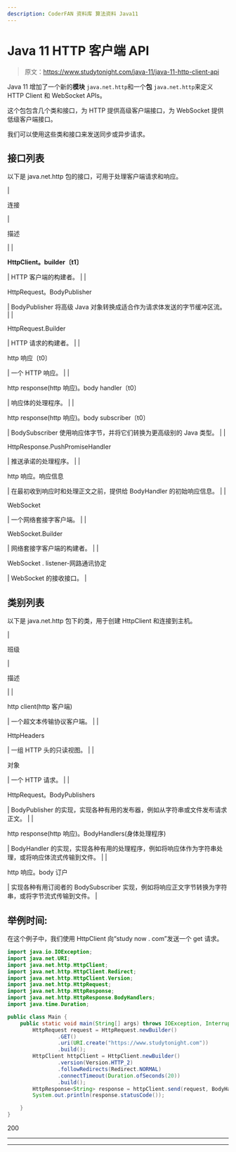```yaml
---
description: CoderFAN 资料库 算法资料 Java11
---
```


# Java 11 HTTP 客户端 API

> 原文：<https://www.studytonight.com/java-11/java-11-http-client-api>

Java 11 增加了一个新的**模块** `java.net.http`和一个**包** `java.net.http`来定义 HTTP Client 和 WebSocket APIs。

这个包包含几个类和接口，为 HTTP 提供高级客户端接口，为 WebSocket 提供低级客户端接口。

我们可以使用这些类和接口来发送同步或异步请求。

## 接口列表

以下是 java.net.http 包的接口，可用于处理客户端请求和响应。

| 

连接

 | 

描述

 |
| 

**HttpClient。builder〔t1〕**

 | HTTP 客户端的构建者。 |
| 

HttpRequest。BodyPublisher

 | BodyPublisher 将高级 Java 对象转换成适合作为请求体发送的字节缓冲区流。 |
| 

HttpRequest.Builder

 | HTTP 请求的构建者。 |
| 

http 响应〔t0〕

 | 一个 HTTP 响应。 |
| 

http response(http 响应)。body handler〔t0〕

 | 响应体的处理程序。 |
| 

http response(http 响应)。body subscriber〔t0〕

 | BodySubscriber 使用响应体字节，并将它们转换为更高级别的 Java 类型。 |
| 

HttpResponse.PushPromiseHandler

 | 推送承诺的处理程序。 |
| 

http 响应。响应信息

 | 在最初收到响应时和处理正文之前，提供给 BodyHandler 的初始响应信息。 |
| 

WebSocket

 | 一个网络套接字客户端。 |
| 

WebSocket.Builder

 | 网络套接字客户端的构建者。 |
| 

WebSocket . listener-网路通讯协定

 | WebSocket 的接收接口。 |

## 类别列表

以下是 java.net.http 包下的类，用于创建 HttpClient 和连接到主机。

| 

班级

 | 

描述

 |
| 

http client(http 客户端)

 | 一个超文本传输协议客户端。 |
| 

HttpHeaders

 | 一组 HTTP 头的只读视图。 |
| 

对象

 | 一个 HTTP 请求。 |
| 

HttpRequest。BodyPublishers

 | BodyPublisher 的实现，实现各种有用的发布器，例如从字符串或文件发布请求正文。 |
| 

http response(http 响应)。BodyHandlers(身体处理程序)

 | BodyHandler 的实现，实现各种有用的处理程序，例如将响应体作为字符串处理，或将响应体流式传输到文件。 |
| 

http 响应。body 订户

 | 实现各种有用订阅者的 BodySubscriber 实现，例如将响应正文字节转换为字符串，或将字节流式传输到文件。 |

## 举例时间:

在这个例子中，我们使用 HttpClient 向“study now . com”发送一个 get 请求。

```java
import java.io.IOException;
import java.net.URI;
import java.net.http.HttpClient;
import java.net.http.HttpClient.Redirect;
import java.net.http.HttpClient.Version;
import java.net.http.HttpRequest;
import java.net.http.HttpResponse;
import java.net.http.HttpResponse.BodyHandlers;
import java.time.Duration;

public class Main {
	public static void main(String[] args) throws IOException, InterruptedException {
		HttpRequest request = HttpRequest.newBuilder()
				.GET()
				.uri(URI.create("https://www.studytonight.com"))
				.build();
		HttpClient httpClient = HttpClient.newBuilder()
				.version(Version.HTTP_2)
				.followRedirects(Redirect.NORMAL)
				.connectTimeout(Duration.ofSeconds(20))
				.build();
		HttpResponse<String> response = httpClient.send(request, BodyHandlers.ofString());
		System.out.println(response.statusCode());

	}
}
```

200

* * *

* * *